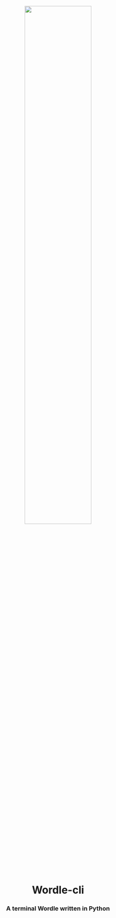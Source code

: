 <p align="center">
    <img width=60% src="https://user-images.githubusercontent.com/45080358/180356745-1e88cb72-098a-4850-a0cf-a23df975b7dc.png"></p>
    
<h1 align="center"> Wordle-cli </h1>
<h3 align="center"> A terminal Wordle written in Python </h3>
